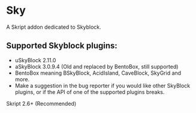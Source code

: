 # Sky
A Skript addon dedicated to Skyblock.

## Supported Skyblock plugins:
- uSkyBlock 2.11.0
- aSkyBlock 3.0.9.4 (Old and replaced by BentoBox, still supported)
- BentoBox meaning BSkyBlock, AcidIsland, CaveBlock, SkyGrid and more.
- Make a suggestion in the bug reporter if you would like other SkyBlock plugins, or if the API of one of the supported plugins breaks.

Skript 2.6+ (Recommended)

